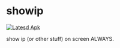 # showip

[ ![Latesd Apk]() ](https://github.com/luoqii/showip/blob/master/dist/showip.apk?raw=true)

show ip (or other stuff) on screen ALWAYS.


